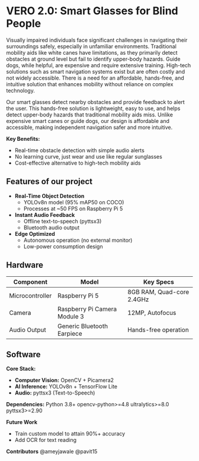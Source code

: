 # VERO 2.0: Smart Glasses for Blind People 
Visually impaired individuals face significant challenges in navigating their surroundings safely, especially in unfamiliar environments. Traditional mobility aids like white canes have limitations, as they primarily detect obstacles at ground level but fail to identify upper-body hazards. Guide dogs, while helpful, are expensive and require extensive training. High-tech solutions such as smart navigation systems exist but are often costly and not widely accessible. There is a need for an affordable, hands-free, and intuitive solution that enhances mobility without reliance on complex technology. 

Our smart glasses detect nearby obstacles and provide feedback to alert the user. This hands-free solution is lightweight, easy to use, and helps detect upper-body hazards that traditional mobility aids miss. Unlike expensive smart canes or guide dogs, our design is affordable and accessible, making independent navigation safer and more intuitive.

**Key Benefits:**
- Real-time obstacle detection with simple audio alerts
- No learning curve, just wear and use like regular sunglasses
- Cost-effective alternative to high-tech mobility aids


## Features of our project
- **Real-Time Object Detection**
  - YOLOv8n model (95% mAP50 on COCO)
  - Processes at ~50 FPS on Raspberry Pi 5
- **Instant Audio Feedback**
  - Offline text-to-speech (pyttsx3)
  - Bluetooth audio output
- **Edge Optimized**
  - Autonomous operation (no external monitor)
  - Low-power consumption design
 
## Hardware 
| Component               | Model                          | Key Specs                          |
|-------------------------|--------------------------------|------------------------------------|
| Microcontroller         | Raspberry Pi 5                 | 8GB RAM, Quad-core 2.4GHz         |
| Camera                  | Raspberry Pi Camera Module 3   | 12MP, Autofocus                   |
| Audio Output            | Generic Bluetooth Earpiece     | Hands-free operation              |

## Software 
**Core Stack:**
- **Computer Vision:** OpenCV + Picamera2
- **AI Inference:** YOLOv8n + TensorFlow Lite
- **Audio:** pyttsx3 (Text-to-Speech)

**Dependencies:**
Python 3.8+
opencv-python>=4.8
ultralytics>=8.0
pyttsx3>=2.90

**Future Work**
- Train custom model to attain 90%+ accuracy
- Add OCR for text reading

**Contributors**
@ameyjawale
@pavit15
